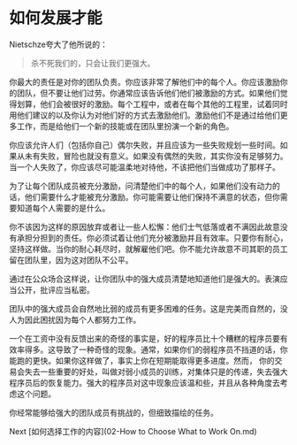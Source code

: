 # 如何发展才能

Nietschze夸大了他所说的：

>杀不死我们的，只会让我们更强大。

你最大的责任是对你的团队负责。你应该非常了解他们中的每个人。你应该激励你的团队，但不要让他们过劳。你通常应该告诉他们他们被激励的方式。如果他们觉得划算，他们会被很好的激励。每个工程中，或者在每个其他的工程里，试着同时用他们建议的以及你认为对他们好的方式去激励他们。激励他们不是通过给他们更多工作，而是给他们一个新的技能或在团队里扮演一个新的角色。

你应该允许人们（包括你自己）偶尔失败，并且应该为一些失败规划一些时间。如果从未有失败，冒险也就没有意义。如果没有偶然的失败，其实你没有足够努力。当一个人失败了，你应该尽可能温柔地对待他，不该把他们当做成功了那样子。

为了让每个团队成员被充分激励，问清楚他们中的每个人，如果他们没有动力的话，他们需要什么才能被充分激励。你可能需要让他们保持不满意的状态，但你需要知道每个人需要的是什么。

你不该因为这样的原因放弃或者让一些人松懈：他们士气低落或者不满因此故意没有承担分担到的责任。你必须试着让他们充分被激励并且有效率。只要你有耐心，坚持这样做。当你的耐心耗尽时，就解雇他们吧。你不能允许故意不司其职的员工留在团队里，因为这对团队不公平。

通过在公众场合这样说，让你团队中的强大成员清楚地知道他们是强大的。表演应当公开，批评应当私密。

团队中的强大成员会自然地比弱的成员有更多困难的任务。这是完美而自然的，没人为因此困扰因为每个人都努力工作。

一个在工资中没有反馈出来的奇怪的事实是，好的程序员比十个糟糕的程序员要有效率得多。这导致了一种奇怪的现象。通常，如果你们的弱程序员不挡道的话，你能跑的更快。如果你这样做了，事实上你在短期能取得更多进度。然而， 你的交易会失去一些重要的好处，叫做对弱小成员的训练，对集体只是的传递，失去强大程序员后的恢复能力。强大的程序员对这中现象应该温和些，并且从各种角度去考虑这个问题。

你经常能够给强大的团队成员有挑战的，但细致描绘的任务。

Next [如何选择工作的内容](02-How to Choose What to Work On.md)
